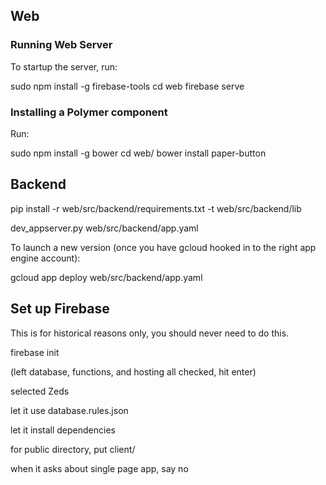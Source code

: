 
## Web

### Running Web Server

To startup the server, run:

sudo npm install -g firebase-tools
cd web
firebase serve

### Installing a Polymer component

Run:

sudo npm install -g bower
cd web/
bower install paper-button


## Backend

pip install -r web/src/backend/requirements.txt -t web/src/backend/lib

dev_appserver.py web/src/backend/app.yaml

To launch a new version (once you have gcloud hooked in to the right app engine account):

gcloud app deploy web/src/backend/app.yaml


## Set up Firebase

This is for historical reasons only, you should never need to do this.

firebase init

(left database, functions, and hosting all checked, hit enter)

selected Zeds

let it use database.rules.json

let it install dependencies

for public directory, put client/

when it asks about single page app, say no

